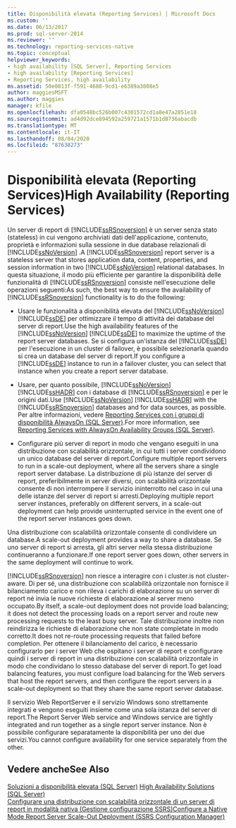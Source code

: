 ```yaml
---
title: Disponibilità elevata (Reporting Services) | Microsoft Docs
ms.custom: ''
ms.date: 06/13/2017
ms.prod: sql-server-2014
ms.reviewer: ''
ms.technology: reporting-services-native
ms.topic: conceptual
helpviewer_keywords:
- high availability [SQL Server], Reporting Services
- high availability [Reporting Services]
- Reporting Services, high availability
ms.assetid: 50e0813f-f591-4688-9cd1-e6389a3808e5
author: maggiesMSFT
ms.author: maggies
manager: kfile
ms.openlocfilehash: dfa0548bc526b007c4301572cd1a8e47a2851e18
ms.sourcegitcommit: ad4d92dce894592a259721a1571b1d8736abacdb
ms.translationtype: MT
ms.contentlocale: it-IT
ms.lasthandoff: 08/04/2020
ms.locfileid: "87638273"
---
```

# <a name="high-availability-reporting-services"></a><span data-ttu-id="c7c5c-102">Disponibilità elevata (Reporting Services)</span><span class="sxs-lookup"><span data-stu-id="c7c5c-102">High Availability (Reporting Services)</span></span>
  <span data-ttu-id="c7c5c-103">Un server di report di [!INCLUDE[ssRSnoversion](../includes/ssrsnoversion-md.md)] è un server senza stato (stateless) in cui vengono archiviati dati dell'applicazione, contenuto, proprietà e informazioni sulla sessione in due database relazionali di [!INCLUDE[ssNoVersion](../includes/ssnoversion-md.md)] .</span><span class="sxs-lookup"><span data-stu-id="c7c5c-103">A [!INCLUDE[ssRSnoversion](../includes/ssrsnoversion-md.md)] report server is a stateless server that stores application data, content, properties, and session information in two [!INCLUDE[ssNoVersion](../includes/ssnoversion-md.md)] relational databases.</span></span> <span data-ttu-id="c7c5c-104">In questa situazione, il modo più efficiente per garantire la disponibilità delle funzionalità di [!INCLUDE[ssRSnoversion](../includes/ssrsnoversion-md.md)] consiste nell'esecuzione delle operazioni seguenti:</span><span class="sxs-lookup"><span data-stu-id="c7c5c-104">As such, the best way to ensure the availability of [!INCLUDE[ssRSnoversion](../includes/ssrsnoversion-md.md)] functionality is to do the following:</span></span>  
  
-   <span data-ttu-id="c7c5c-105">Usare le funzionalità a disponibilità elevata del [!INCLUDE[ssNoVersion](../includes/ssnoversion-md.md)] [!INCLUDE[ssDE](../includes/ssde-md.md)] per ottimizzare il tempo di attività dei database del server di report.</span><span class="sxs-lookup"><span data-stu-id="c7c5c-105">Use the high availability features of the [!INCLUDE[ssNoVersion](../includes/ssnoversion-md.md)] [!INCLUDE[ssDE](../includes/ssde-md.md)] to maximize the uptime of the report server databases.</span></span> <span data-ttu-id="c7c5c-106">Se si configura un'istanza del [!INCLUDE[ssDE](../includes/ssde-md.md)] per l'esecuzione in un cluster di failover, è possibile selezionarla quando si crea un database del server di report.</span><span class="sxs-lookup"><span data-stu-id="c7c5c-106">If you configure a [!INCLUDE[ssDE](../includes/ssde-md.md)] instance to run in a failover cluster, you can select that instance when you create a report server database.</span></span>  
  
-   <span data-ttu-id="c7c5c-107">Usare, per quanto possibile, [!INCLUDE[ssNoVersion](../includes/ssnoversion-md.md)] [!INCLUDE[ssHADR](../includes/sshadr-md.md)] con i database di [!INCLUDE[ssRSnoversion](../includes/ssrsnoversion-md.md)] e per le origini dati.</span><span class="sxs-lookup"><span data-stu-id="c7c5c-107">Use [!INCLUDE[ssNoVersion](../includes/ssnoversion-md.md)] [!INCLUDE[ssHADR](../includes/sshadr-md.md)] with the [!INCLUDE[ssRSnoversion](../includes/ssrsnoversion-md.md)] databases and for data sources, as possible.</span></span> <span data-ttu-id="c7c5c-108">Per altre informazioni, vedere [Reporting Services con i gruppi di disponibilità AlwaysOn &#40;SQL Server&#41;](../database-engine/availability-groups/windows/reporting-services-with-always-on-availability-groups-sql-server.md).</span><span class="sxs-lookup"><span data-stu-id="c7c5c-108">For more information, see [Reporting Services with AlwaysOn Availability Groups &#40;SQL Server&#41;](../database-engine/availability-groups/windows/reporting-services-with-always-on-availability-groups-sql-server.md).</span></span>  
  
-   <span data-ttu-id="c7c5c-109">Configurare più server di report in modo che vengano eseguiti in una distribuzione con scalabilità orizzontale, in cui tutti i server condividono un unico database del server di report.</span><span class="sxs-lookup"><span data-stu-id="c7c5c-109">Configure multiple report servers to run in a scale-out deployment, where all the servers share a single report server database.</span></span> <span data-ttu-id="c7c5c-110">La distribuzione di più istanze del server di report, preferibilmente in server diversi, con scalabilità orizzontale consente di non interrompere il servizio ininterrotto nel caso in cui una delle istanze del server di report si arresti.</span><span class="sxs-lookup"><span data-stu-id="c7c5c-110">Deploying multiple report server instances, preferably on different servers, in a scale-out deployment can help provide uninterrupted service in the event one of the report server instances goes down.</span></span>  
  
 <span data-ttu-id="c7c5c-111">Una distribuzione con scalabilità orizzontale consente di condividere un database.</span><span class="sxs-lookup"><span data-stu-id="c7c5c-111">A scale-out deployment provides a way to share a database.</span></span> <span data-ttu-id="c7c5c-112">Se uno server di report si arresta, gli altri server nella stessa distribuzione continueranno a funzionare.</span><span class="sxs-lookup"><span data-stu-id="c7c5c-112">If one report server goes down, other servers in the same deployment will continue to work.</span></span>  
  
 [!INCLUDE[ssRSnoversion](../includes/ssrsnoversion-md.md)] <span data-ttu-id="c7c5c-113">non riesce a interagire con i cluster.</span><span class="sxs-lookup"><span data-stu-id="c7c5c-113">is not cluster-aware.</span></span> <span data-ttu-id="c7c5c-114">Di per sé, una distribuzione con scalabilità orizzontale non fornisce il bilanciamento carico e non rileva i carichi di elaborazione su un server di report né invia le nuove richieste di elaborazione al server meno occupato.</span><span class="sxs-lookup"><span data-stu-id="c7c5c-114">By itself, a scale-out deployment does not provide load balancing; it does not detect the processing loads on a report server and route new processing requests to the least busy server.</span></span> <span data-ttu-id="c7c5c-115">Tale distribuzione inoltre non reindirizza le richieste di elaborazione che non state completate in modo corretto.</span><span class="sxs-lookup"><span data-stu-id="c7c5c-115">It does not re-route processing requests that failed before completion.</span></span> <span data-ttu-id="c7c5c-116">Per ottenere il bilanciamento del carico, è necessario configurarlo per i server Web che ospitano i server di report e configurare quindi i server di report in una distribuzione con scalabilità orizzontale in modo che condividano lo stesso database del server di report.</span><span class="sxs-lookup"><span data-stu-id="c7c5c-116">To get load balancing features, you must configure load balancing for the Web servers that host the report servers, and then configure the report servers in a scale-out deployment so that they share the same report server database.</span></span>  
  
 <span data-ttu-id="c7c5c-117">Il servizio Web ReportServer e il servizio Windows sono strettamente integrati e vengono eseguiti insieme come una sola istanza del server di report.</span><span class="sxs-lookup"><span data-stu-id="c7c5c-117">The Report Server Web service and Windows service are tightly integrated and run together as a single report server instance.</span></span> <span data-ttu-id="c7c5c-118">Non è possibile configurare separatamente la disponibilità per uno dei due servizi.</span><span class="sxs-lookup"><span data-stu-id="c7c5c-118">You cannot configure availability for one service separately from the other.</span></span>  
  
## <a name="see-also"></a><span data-ttu-id="c7c5c-119">Vedere anche</span><span class="sxs-lookup"><span data-stu-id="c7c5c-119">See Also</span></span>  
 <span data-ttu-id="c7c5c-120">[Soluzioni a disponibilità elevata &#40;SQL Server&#41;](../sql-server/failover-clusters/high-availability-solutions-sql-server.md) </span><span class="sxs-lookup"><span data-stu-id="c7c5c-120">[High Availability Solutions &#40;SQL Server&#41;](../sql-server/failover-clusters/high-availability-solutions-sql-server.md) </span></span>  
 [<span data-ttu-id="c7c5c-121">Configurare una distribuzione con scalabilità orizzontale di un server di report in modalità nativa &#40;Gestione configurazione SSRS&#41;</span><span class="sxs-lookup"><span data-stu-id="c7c5c-121">Configure a Native Mode Report Server Scale-Out Deployment &#40;SSRS Configuration Manager&#41;</span></span>](install-windows/configure-a-native-mode-report-server-scale-out-deployment.md)  
  
  
